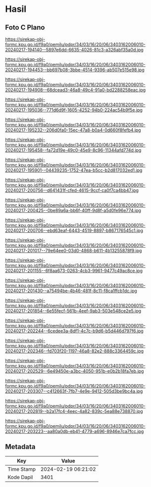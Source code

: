 # Hasil

## Foto C Plano

https://sirekap-obj-formc.kpu.go.id/f9a0/pemilu/pdpr/34/03/16/20/06/3403162006010-20240217-194140--5897e6dd-6635-4026-81c3-a326abf35a0d.jpg

https://sirekap-obj-formc.kpu.go.id/f9a0/pemilu/pdpr/34/03/16/20/06/3403162006010-20240217-194453--bb697b08-3bbe-4514-9396-ab507e515e98.jpg

https://sirekap-obj-formc.kpu.go.id/f9a0/pemilu/pdpr/34/03/16/20/06/3403162006010-20240217-194908--68dcead3-46a8-49c4-91a0-bd2288258eac.jpg

https://sirekap-obj-formc.kpu.go.id/f9a0/pemilu/pdpr/34/03/16/20/06/3403162006010-20240217-195036--771d6d9f-1605-4252-94b0-224ac54b9f5e.jpg

https://sirekap-obj-formc.kpu.go.id/f9a0/pemilu/pdpr/34/03/16/20/06/3403162006010-20240217-195232--206d0fa0-15ec-47a8-b0a4-0d660f8fefb4.jpg

https://sirekap-obj-formc.kpu.go.id/f9a0/pemilu/pdpr/34/03/16/20/06/3403162006010-20240217-195458--fa72d19e-49c0-45e9-8c96-11344afd774d.jpg

https://sirekap-obj-formc.kpu.go.id/f9a0/pemilu/pdpr/34/03/16/20/06/3403162006010-20240217-195901--04439235-1752-47ea-b5cc-b2d817032ed1.jpg

https://sirekap-obj-formc.kpu.go.id/f9a0/pemilu/pdpr/34/03/16/20/06/3403162006010-20240217-200756--d641431f-cfed-4615-9ccf-ca0f7ca4bb47.jpg

https://sirekap-obj-formc.kpu.go.id/f9a0/pemilu/pdpr/34/03/16/20/06/3403162006010-20240217-200425--0be89a6a-bb6f-40ff-9d8f-a5d0fe96e774.jpg

https://sirekap-obj-formc.kpu.go.id/f9a0/pemilu/pdpr/34/03/16/20/06/3403162006010-20240217-200706--ebd63eaf-6443-4519-8897-b867176545c1.jpg

https://sirekap-obj-formc.kpu.go.id/f9a0/pemilu/pdpr/34/03/16/20/06/3403162006010-20240217-201017--79e64ee0-03d0-4868-b611-4b13255878f9.jpg

https://sirekap-obj-formc.kpu.go.id/f9a0/pemilu/pdpr/34/03/16/20/06/3403162006010-20240217-201155--6f8aa673-0263-4cb3-9961-9477c49ac8ce.jpg

https://sirekap-obj-formc.kpu.go.id/f9a0/pemilu/pdpr/34/03/16/20/06/3403162006010-20240217-201430--a75494be-4b46-481f-8c11-f8ca1ffcb1dc.jpg

https://sirekap-obj-formc.kpu.go.id/f9a0/pemilu/pdpr/34/03/16/20/06/3403162006010-20240217-201854--6e55fecf-561b-4eef-9ab3-503e548ce2e5.jpg

https://sirekap-obj-formc.kpu.go.id/f9a0/pemilu/pdpr/34/03/16/20/06/3403162006010-20240217-202244--6cedee3a-8df1-4c7c-b9d6-b5d446d797f6.jpg

https://sirekap-obj-formc.kpu.go.id/f9a0/pemilu/pdpr/34/03/16/20/06/3403162006010-20240217-202346--fd703f20-1197-46a8-82e2-888c3364459c.jpg

https://sirekap-obj-formc.kpu.go.id/f9a0/pemilu/pdpr/34/03/16/20/06/3403162006010-20240217-202529--6e49450e-a3bc-4050-951b-e0b2b18fa7eb.jpg

https://sirekap-obj-formc.kpu.go.id/f9a0/pemilu/pdpr/34/03/16/20/06/3403162006010-20240217-203307--c412663f-7fb7-4e9e-9412-505d3be9bc4a.jpg

https://sirekap-obj-formc.kpu.go.id/f9a0/pemilu/pdpr/34/03/16/20/06/3403162006010-20240217-202819--b2a17fc4-4eec-4a82-839c-5ea88e738870.jpg

https://sirekap-obj-formc.kpu.go.id/f9a0/pemilu/pdpr/34/03/16/20/06/3403162006010-20240217-203223--aa80a0db-eb41-4779-a696-8946e7ca7fcc.jpg


## Metadata

| Key        | Value               |
| ---------- | ------------------- |
| Time Stamp | 2024-02-19 06:21:02 |
| Kode Dapil | 3401                |



